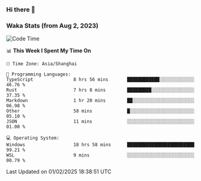 ### Hi there 👋

### Waka Stats (from Aug 2, 2023)

<!--START_SECTION:waka-->
![Code Time](http://img.shields.io/badge/Code%20Time-637%20hrs%2012%20mins-blue)

📊 **This Week I Spent My Time On** 

```text
🕑︎ Time Zone: Asia/Shanghai

💬 Programming Languages: 
TypeScript               8 hrs 56 mins       ████████████░░░░░░░░░░░░░   46.76 % 
Rust                     7 hrs 8 mins        █████████░░░░░░░░░░░░░░░░   37.35 % 
Markdown                 1 hr 20 mins        ██░░░░░░░░░░░░░░░░░░░░░░░   06.98 % 
Other                    58 mins             █░░░░░░░░░░░░░░░░░░░░░░░░   05.10 % 
JSON                     11 mins             ░░░░░░░░░░░░░░░░░░░░░░░░░   01.00 % 

💻 Operating System: 
Windows                  18 hrs 58 mins      █████████████████████████   99.21 % 
WSL                      9 mins              ░░░░░░░░░░░░░░░░░░░░░░░░░   00.79 % 
```


 Last Updated on 01/02/2025 18:38:51 UTC
<!--END_SECTION:waka-->
